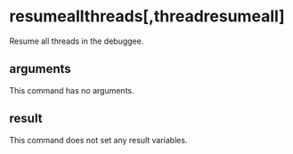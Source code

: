 # resumeallthreads[,threadresumeall]
Resume all threads in the debuggee.

## arguments 
This command has no arguments.

## result 
This command does not set any result variables.
